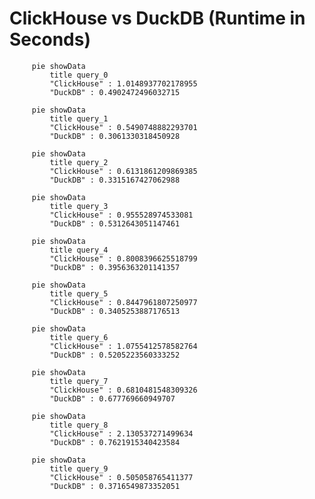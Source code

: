 # ClickHouse vs DuckDB (Runtime in Seconds)


```mermaid
     pie showData
         title query_0
         "ClickHouse" : 1.0148937702178955
         "DuckDB" : 0.4902472496032715
```

                
```mermaid
     pie showData
         title query_1
         "ClickHouse" : 0.5490748882293701
         "DuckDB" : 0.3061330318450928
```

                
```mermaid
     pie showData
         title query_2
         "ClickHouse" : 0.6131861209869385
         "DuckDB" : 0.3315167427062988
```

                
```mermaid
     pie showData
         title query_3
         "ClickHouse" : 0.955528974533081
         "DuckDB" : 0.5312643051147461
```

                
```mermaid
     pie showData
         title query_4
         "ClickHouse" : 0.8008396625518799
         "DuckDB" : 0.3956363201141357
```

                
```mermaid
     pie showData
         title query_5
         "ClickHouse" : 0.8447961807250977
         "DuckDB" : 0.3405253887176513
```

                
```mermaid
     pie showData
         title query_6
         "ClickHouse" : 1.0755412578582764
         "DuckDB" : 0.5205223560333252
```

                
```mermaid
     pie showData
         title query_7
         "ClickHouse" : 0.6810481548309326
         "DuckDB" : 0.677769660949707
```

                
```mermaid
     pie showData
         title query_8
         "ClickHouse" : 2.130537271499634
         "DuckDB" : 0.7621915340423584
```

                
```mermaid
     pie showData
         title query_9
         "ClickHouse" : 0.505058765411377
         "DuckDB" : 0.3716549873352051
```

                